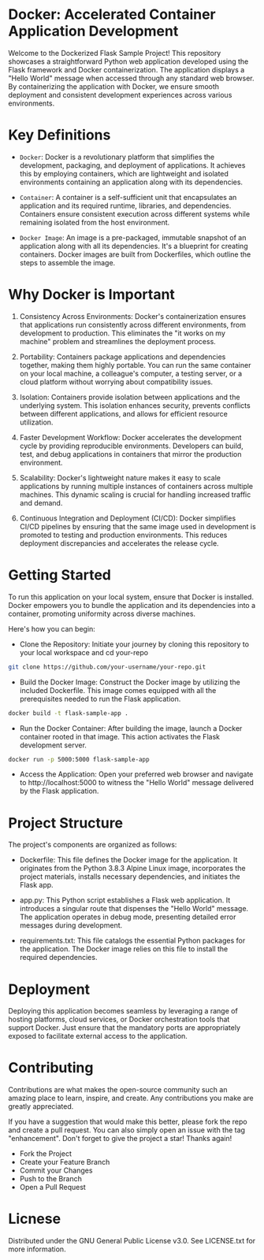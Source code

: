 # Docker: Accelerated Container Application Development

Welcome to the Dockerized Flask Sample Project! This repository showcases a straightforward Python web application developed using the Flask framework and Docker containerization. The application displays a "Hello World" message when accessed through any standard web browser. By containerizing the application with Docker, we ensure smooth deployment and consistent development experiences across various environments.

# Key Definitions
 - ```Docker```:
Docker is a revolutionary platform that simplifies the development, packaging, and deployment of applications. It achieves this by employing containers, which are lightweight and isolated environments containing an application along with its dependencies.

 - ```Container```:
A container is a self-sufficient unit that encapsulates an application and its required runtime, libraries, and dependencies. Containers ensure consistent execution across different systems while remaining isolated from the host environment.

 - ```Docker Image```:
An image is a pre-packaged, immutable snapshot of an application along with all its dependencies. It's a blueprint for creating containers. Docker images are built from Dockerfiles, which outline the steps to assemble the image.

# Why Docker is Important
1. Consistency Across Environments:
Docker's containerization ensures that applications run consistently across different environments, from development to production. This eliminates the "it works on my machine" problem and streamlines the deployment process.

2. Portability:
Containers package applications and dependencies together, making them highly portable. You can run the same container on your local machine, a colleague's computer, a testing server, or a cloud platform without worrying about compatibility issues.

3. Isolation:
Containers provide isolation between applications and the underlying system. This isolation enhances security, prevents conflicts between different applications, and allows for efficient resource utilization.

4. Faster Development Workflow:
Docker accelerates the development cycle by providing reproducible environments. Developers can build, test, and debug applications in containers that mirror the production environment.

5. Scalability:
Docker's lightweight nature makes it easy to scale applications by running multiple instances of containers across multiple machines. This dynamic scaling is crucial for handling increased traffic and demand.

6. Continuous Integration and Deployment (CI/CD):
Docker simplifies CI/CD pipelines by ensuring that the same image used in development is promoted to testing and production environments. This reduces deployment discrepancies and accelerates the release cycle.

# Getting Started
To run this application on your local system, ensure that Docker is installed. Docker empowers you to bundle the application and its dependencies into a container, promoting uniformity across diverse machines.

Here's how you can begin:

 - Clone the Repository: Initiate your journey by cloning this repository to your local workspace and cd your-repo
```sh
git clone https://github.com/your-username/your-repo.git
```

 - Build the Docker Image: Construct the Docker image by utilizing the included Dockerfile. This image comes equipped with all the prerequisites needed to run the Flask application.
```sh
docker build -t flask-sample-app .
```

 - Run the Docker Container: After building the image, launch a Docker container rooted in that image. This action activates the Flask development server.
```bash
docker run -p 5000:5000 flask-sample-app
```

 - Access the Application: Open your preferred web browser and navigate to http://localhost:5000 to witness the "Hello World" message delivered by the Flask application.

# Project Structure
The project's components are organized as follows:

 - Dockerfile: This file defines the Docker image for the application. It originates from the Python 3.8.3 Alpine Linux image, incorporates the project materials, installs necessary dependencies, and initiates the Flask app.

 - app.py: This Python script establishes a Flask web application. It introduces a singular route that dispenses the "Hello World" message. The application operates in debug mode, presenting detailed error messages during development.

 - requirements.txt: This file catalogs the essential Python packages for the application. The Docker image relies on this file to install the required dependencies.

# Deployment
Deploying this application becomes seamless by leveraging a range of hosting platforms, cloud services, or Docker orchestration tools that support Docker. Just ensure that the mandatory ports are appropriately exposed to facilitate external access to the application.

# Contributing

Contributions are what makes the open-source community such an amazing place to learn, inspire, and create. Any contributions you make are greatly appreciated.

If you have a suggestion that would make this better, please fork the repo and create a pull request. You can also simply open an issue with the tag "enhancement". Don't forget to give the project a star! Thanks again!

 - Fork the Project
 - Create your Feature Branch
 - Commit your Changes
 - Push to the Branch
 - Open a Pull Request

# Licnese

Distributed under the GNU General Public License v3.0. See LICENSE.txt for more information.
